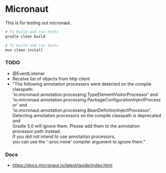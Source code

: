 # Micronaut

This is for testing out micronaut.

```bash
# To build and run tests
gradle clean build

# To build and run tests
mvn clean install
```

### TODO
* @EventListener
* Receive list of objects from http client
* "The following annotation processors were detected on the compile classpath:  
    'io.micronaut.annotation.processing.TypeElementVisitorProcessor' and   
    'io.micronaut.annotation.processing.PackageConfigurationInjectProcessor' and  
    'io.micronaut.annotation.processing.BeanDefinitionInjectProcessor'.   
 Detecting annotation processors on the compile classpath is deprecated and   
 Gradle 5.0 will ignore them. Please add them to the annotation processor path instead.  
  If you did not intend to use annotation processors,   
  you can use the '-proc:none' compiler argument to ignore them."


### Docs

* https://docs.micronaut.io/latest/guide/index.html